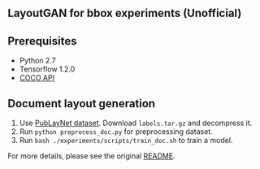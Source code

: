 ## LayoutGAN for bbox experiments (Unofficial)

## Prerequisites

- Python 2.7
- Tensorflow 1.2.0
- [COCO API](https://github.com/cocodataset/cocoapi)

## Document layout generation
1. Use [PubLayNet dataset](https://dax-cdn.cdn.appdomain.cloud/dax-publaynet/1.0.0/PubLayNet.html). Download `labels.tar.gz` and decompress it.
2. Run `python preprocess_doc.py` for preprocessing dataset.
3. Run `bash ./experiments/scripts/train_doc.sh` to train a model.

For more details, please see the original [README](ORIGINAL_README.md).